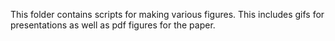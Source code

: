 This folder contains scripts for making various figures. This includes gifs for presentations as well as pdf figures for the paper.